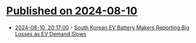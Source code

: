# [Published on 2024-08-10](index.md)

* [2024-08-10, 20:17:00](https://soylentnews.org/article.pl?sid=24/08/10/0134205&from=rss) - [South Korean EV Battery Makers Reporting Big Losses as EV Demand Slows](https://soylentnews.org/article.pl?sid=24/08/10/0134205&from=rss)
